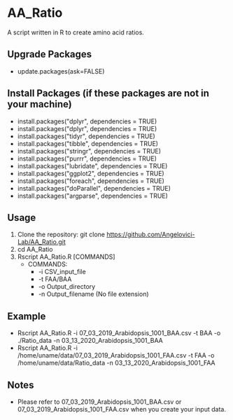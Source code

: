 # AA_Ratio
A script written in R to create amino acid ratios.

## Upgrade Packages
* update.packages(ask=FALSE)

## Install Packages (if these packages are not in your machine)
* install.packages("dplyr", dependencies = TRUE)
* install.packages("dplyr", dependencies = TRUE)
* install.packages("tidyr", dependencies = TRUE)
* install.packages("tibble", dependencies = TRUE)
* install.packages("stringr", dependencies = TRUE)
* install.packages("purrr", dependencies = TRUE)
* install.packages("lubridate", dependencies = TRUE)
* install.packages("ggplot2", dependencies = TRUE)
* install.packages("foreach", dependencies = TRUE)
* install.packages("doParallel", dependencies = TRUE)
* install.packages("argparse", dependencies = TRUE)

## Usage
1. Clone the repository: git clone https://github.com/Angelovici-Lab/AA_Ratio.git
2. cd AA_Ratio
3. Rscript AA_Ratio.R [COMMANDS]
    - COMMANDS:
        - -i CSV_input_file
        - -t FAA/BAA
        - -o Output_directory
        - -n Output_filename (No file extension)

## Example
* Rscript AA_Ratio.R -i 07_03_2019_Arabidopsis_1001_BAA.csv -t BAA -o ./Ratio_data -n 03_13_2020_Arabidopsis_1001_BAA
* Rscript AA_Ratio.R -i /home/uname/data/07_03_2019_Arabidopsis_1001_FAA.csv -t FAA -o /home/uname/data/Ratio_data -n 03_13_2020_Arabidopsis_1001_FAA

## Notes
* Please refer to 07_03_2019_Arabidopsis_1001_BAA.csv or 07_03_2019_Arabidopsis_1001_FAA.csv when you create your input data.
